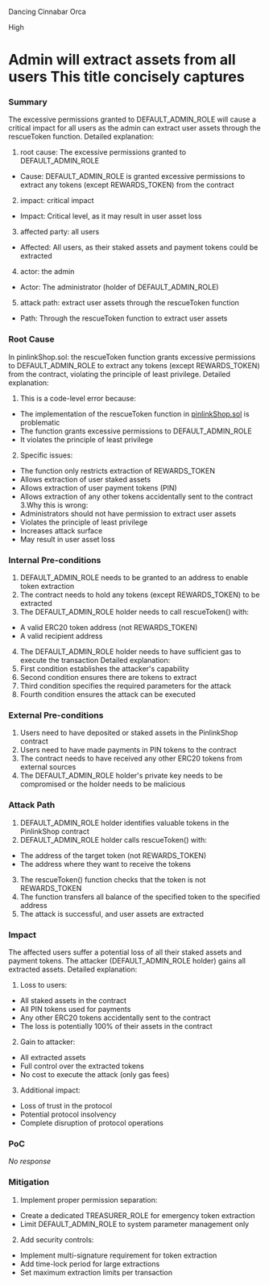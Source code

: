 Dancing Cinnabar Orca

High

# Admin will extract assets from all users This title concisely captures

### Summary

The excessive permissions granted to DEFAULT_ADMIN_ROLE will cause a critical impact for all users as the admin can extract user assets through the rescueToken function.
Detailed explanation:
1. root cause: The excessive permissions granted to DEFAULT_ADMIN_ROLE
- Cause: DEFAULT_ADMIN_ROLE is granted excessive permissions to extract any tokens (except REWARDS_TOKEN) from the contract
2. impact: critical impact
- Impact: Critical level, as it may result in user asset loss
3. affected party: all users
- Affected: All users, as their staked assets and payment tokens could be extracted
4. actor: the admin
- Actor: The administrator (holder of DEFAULT_ADMIN_ROLE)
5. attack path: extract user assets through the rescueToken function
- Path: Through the rescueToken function to extract user assets

### Root Cause

In pinlinkShop.sol: the rescueToken function grants excessive permissions to DEFAULT_ADMIN_ROLE to extract any tokens (except REWARDS_TOKEN) from the contract, violating the principle of least privilege.
Detailed explanation:
1. This is a code-level error because:
- The implementation of the rescueToken function in [pinlinkShop.sol](https://github.com/sherlock-audit/2025-03-pinlink-rwa-tokenized-depin-marketplace/blob/main/marketplace-contracts/src/marketplaces/pinlinkShop.sol#L379) is problematic
- The function grants excessive permissions to DEFAULT_ADMIN_ROLE
- It violates the principle of least privilege
2. Specific issues:
- The function only restricts extraction of REWARDS_TOKEN
- Allows extraction of user staked assets
- Allows extraction of user payment tokens (PIN)
- Allows extraction of any other tokens accidentally sent to the contract
3.Why this is wrong:
- Administrators should not have permission to extract user assets
- Violates the principle of least privilege
- Increases attack surface
- May result in user asset loss


### Internal Pre-conditions

1. DEFAULT_ADMIN_ROLE needs to be granted to an address to enable token extraction
2. The contract needs to hold any tokens (except REWARDS_TOKEN) to be extracted
3. The DEFAULT_ADMIN_ROLE holder needs to call rescueToken() with:
- A valid ERC20 token address (not REWARDS_TOKEN)
- A valid recipient address
4. The DEFAULT_ADMIN_ROLE holder needs to have sufficient gas to execute the transaction
Detailed explanation:
1. First condition establishes the attacker's capability
2. Second condition ensures there are tokens to extract
3. Third condition specifies the required parameters for the attack
4. Fourth condition ensures the attack can be executed

### External Pre-conditions

1. Users need to have deposited or staked assets in the PinlinkShop contract
2. Users need to have made payments in PIN tokens to the contract
3. The contract needs to have received any other ERC20 tokens from external sources
4. The DEFAULT_ADMIN_ROLE holder's private key needs to be compromised or the holder needs to be malicious

### Attack Path

1. DEFAULT_ADMIN_ROLE holder identifies valuable tokens in the PinlinkShop contract
2. DEFAULT_ADMIN_ROLE holder calls rescueToken() with:
- The address of the target token (not REWARDS_TOKEN)
- The address where they want to receive the tokens
3. The rescueToken() function checks that the token is not REWARDS_TOKEN
4. The function transfers all balance of the specified token to the specified address
5. The attack is successful, and user assets are extracted

### Impact

The affected users suffer a potential loss of all their staked assets and payment tokens. The attacker (DEFAULT_ADMIN_ROLE holder) gains all extracted assets.
Detailed explanation:
1. Loss to users:
- All staked assets in the contract
- All PIN tokens used for payments
- Any other ERC20 tokens accidentally sent to the contract
- The loss is potentially 100% of their assets in the contract
2. Gain to attacker:
- All extracted assets
- Full control over the extracted tokens
- No cost to execute the attack (only gas fees)
3. Additional impact:
- Loss of trust in the protocol
- Potential protocol insolvency
- Complete disruption of protocol operations

### PoC

_No response_

### Mitigation

1. Implement proper permission separation:
- Create a dedicated TREASURER_ROLE for emergency token extraction
- Limit DEFAULT_ADMIN_ROLE to system parameter management only
2. Add security controls:
- Implement multi-signature requirement for token extraction
- Add time-lock period for large extractions
- Set maximum extraction limits per transaction